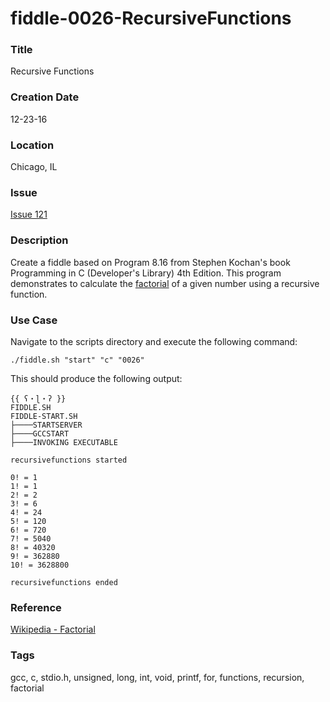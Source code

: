 fiddle-0026-RecursiveFunctions
======

### Title

Recursive Functions


### Creation Date

12-23-16


### Location

Chicago, IL


### Issue

[Issue 121](https://github.com/bradyhouse/house/issues/121)


### Description

Create a fiddle based on Program 8.16 from Stephen Kochan's book Programming in C (Developer's Library) 4th Edition.  This program demonstrates to calculate the [factorial](https://en.wikipedia.org/wiki/Factorial) of a given number using a recursive function.


### Use Case

Navigate to the scripts directory and execute the following command:

    ./fiddle.sh "start" "c" "0026"
    
This should produce the following output:

    {{ ʕ・ɭ・ʔ }}
    FIDDLE.SH
    FIDDLE-START.SH
    ├────STARTSERVER
    ├────GCCSTART
    ├────INVOKING EXECUTABLE
    
    recursivefunctions started
    
    0! = 1
    1! = 1
    2! = 2
    3! = 6
    4! = 24
    5! = 120
    6! = 720
    7! = 5040
    8! = 40320
    9! = 362880
    10! = 3628800
    
    recursivefunctions ended

### Reference

[Wikipedia - Factorial](https://en.wikipedia.org/wiki/Factorial)


### Tags

gcc, c, stdio.h, unsigned, long, int, void, printf, for, functions, recursion, factorial
